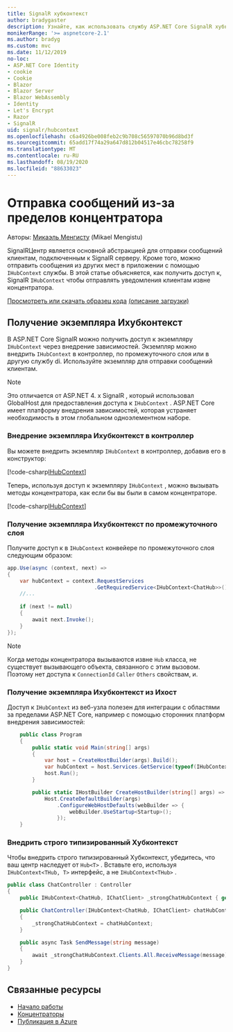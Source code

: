 ```yaml
---
title: SignalR хубконтекст
author: bradygaster
description: Узнайте, как использовать службу ASP.NET Core SignalR хубконтекст для отправки уведомлений клиентам за пределами концентратора.
monikerRange: '>= aspnetcore-2.1'
ms.author: bradyg
ms.custom: mvc
ms.date: 11/12/2019
no-loc:
- ASP.NET Core Identity
- cookie
- Cookie
- Blazor
- Blazor Server
- Blazor WebAssembly
- Identity
- Let's Encrypt
- Razor
- SignalR
uid: signalr/hubcontext
ms.openlocfilehash: c6a4926be008feb2c9b708c56597070b96d8bd3f
ms.sourcegitcommit: 65add17f74a29a647d812b04517e46cbc78258f9
ms.translationtype: MT
ms.contentlocale: ru-RU
ms.lasthandoff: 08/19/2020
ms.locfileid: "88633023"
---
```

# <a name="send-messages-from-outside-a-hub"></a>Отправка сообщений из-за пределов концентратора

Авторы: [Микаэль Менгисту](https://twitter.com/MikaelM_12) (Mikael Mengistu)

SignalRЦентр является основной абстракцией для отправки сообщений клиентам, подключенным к SignalR серверу. Кроме того, можно отправить сообщения из других мест в приложении с помощью `IHubContext` службы. В этой статье объясняется, как получить доступ к, SignalR `IHubContext` чтобы отправлять уведомления клиентам извне концентратора.

[Просмотреть или скачать образец кода](https://github.com/dotnet/AspNetCore.Docs/tree/master/aspnetcore/signalr/hubcontext/sample/) [(описание загрузки)](xref:index#how-to-download-a-sample)

## <a name="get-an-instance-of-ihubcontext"></a>Получение экземпляра Ихубконтекст

В ASP.NET Core SignalR можно получить доступ к экземпляру `IHubContext` через внедрение зависимостей. Экземпляр можно внедрить `IHubContext` в контроллер, по промежуточного слоя или в другую службу di. Используйте экземпляр для отправки сообщений клиентам.

> [!NOTE]
> Это отличается от ASP.NET 4. x SignalR , который использовал GlobalHost для предоставления доступа к `IHubContext` . ASP.NET Core имеет платформу внедрения зависимостей, которая устраняет необходимость в этом глобальном одноэлементном наборе.

### <a name="inject-an-instance-of-ihubcontext-in-a-controller"></a>Внедрение экземпляра Ихубконтекст в контроллер

Вы можете внедрить экземпляр `IHubContext` в контроллер, добавив его в конструктор:

[!code-csharp[IHubContext](hubcontext/sample/Controllers/HomeController.cs?range=12-19,57)]

Теперь, используя доступ к экземпляру `IHubContext` , можно вызывать методы концентратора, как если бы вы были в самом концентраторе.

[!code-csharp[IHubContext](hubcontext/sample/Controllers/HomeController.cs?range=21-25)]

### <a name="get-an-instance-of-ihubcontext-in-middleware"></a>Получение экземпляра Ихубконтекст по промежуточного слоя

Получите доступ к в `IHubContext` конвейере по промежуточного слоя следующим образом:

```csharp
app.Use(async (context, next) =>
{
    var hubContext = context.RequestServices
                            .GetRequiredService<IHubContext<ChatHub>>();
    //...
    
    if (next != null)
    {
        await next.Invoke();
    }
});
```

> [!NOTE]
> Когда методы концентратора вызываются извне `Hub` класса, не существует вызывающего объекта, связанного с этим вызовом. Поэтому нет доступа к `ConnectionId` `Caller` `Others` свойствам, и.

### <a name="get-an-instance-of-ihubcontext-from-ihost"></a>Получение экземпляра Ихубконтекст из Ихост

Доступ к `IHubContext` из веб-узла полезен для интеграции с областями за пределами ASP.NET Core, например с помощью сторонних платформ внедрения зависимостей:

```csharp
    public class Program
    {
        public static void Main(string[] args)
        {
            var host = CreateHostBuilder(args).Build();
            var hubContext = host.Services.GetService(typeof(IHubContext<ChatHub>));
            host.Run();
        }

        public static IHostBuilder CreateHostBuilder(string[] args) =>
            Host.CreateDefaultBuilder(args)
                .ConfigureWebHostDefaults(webBuilder => {
                    webBuilder.UseStartup<Startup>();
                });
    }
```

### <a name="inject-a-strongly-typed-hubcontext"></a>Внедрить строго типизированный Хубконтекст

Чтобы внедрить строго типизированный Хубконтекст, убедитесь, что ваш центр наследует от `Hub<T>` . Вставьте его, используя `IHubContext<THub, T>` интерфейс, а не `IHubContext<THub>` .

```csharp
public class ChatController : Controller
{
    public IHubContext<ChatHub, IChatClient> _strongChatHubContext { get; }

    public ChatController(IHubContext<ChatHub, IChatClient> chatHubContext)
    {
        _strongChatHubContext = chatHubContext;
    }

    public async Task SendMessage(string message)
    {
        await _strongChatHubContext.Clients.All.ReceiveMessage(message);
    }
}
```

## <a name="related-resources"></a>Связанные ресурсы

* [Начало работы](xref:tutorials/signalr)
* [Концентраторы](xref:signalr/hubs)
* [Публикация в Azure](xref:signalr/publish-to-azure-web-app)
